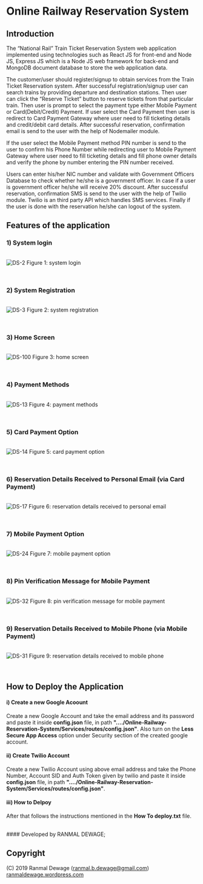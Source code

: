 # Online Railway Reservation System

## Introduction

The “National Rail” Train Ticket Reservation System web application implemented using technologies such as React JS for front-end  and Node JS, Express JS which is a Node JS web framework  for back-end and MongoDB document database to store the web application data.

The customer/user should register/signup to obtain services from the Train Ticket Reservation system. After successful registration/signup user can search trains by providing departure and destination stations. Then user can click the “Reserve Ticket” button to reserve tickets from that particular train. Then user is prompt to select the payment type either Mobile Payment or Card(Debit/Credit) Payment. If user select the Card Payment then user is redirect to Card Payment Gateway where user need to fill ticketing details and credit/debit card details. After successful reservation, confirmation email is send to the user with the help of Nodemailer module.

If the user select the Mobile Payment method PIN number is send to the user to confirm his Phone Number while redirecting user to Mobile Payment Gateway where user need to fill ticketing details and fill phone owner details and verify the phone by number entering the PIN number received.

Users can enter his/her NIC number and validate with Government Officers Database to check whether he/she is a government officer. In case if  a user is government officer he/she will receive 20% discount. After successful reservation, confirmation SMS is send to the user with the help of Twilio module. Twilio is an third party API which handles SMS services. Finally if the user is done with the reservation he/she can logout of the system.

## Features of the application

### 1)	System login

<br />
<img src="https://i.ibb.co/xsLbcZf/DS-2.png" alt="DS-2" border="0">
Figure 1: system login
<p></p><br />

### 2)  System Registration

<br />
<img src="https://i.ibb.co/Kwjd0vV/DS-3.png" alt="DS-3" border="0">
Figure 2: system registration
<p></p><br />

### 3) Home Screen

<br />
<img src="https://i.ibb.co/NV2xqtT/DS-100.png" alt="DS-100" border="0">
Figure 3: home screen
<p></p><br />

### 4)  Payment Methods

<br />
<img src="https://i.ibb.co/VvY85G0/DS-13.png" alt="DS-13" border="0">
Figure 4: payment methods
<p></p><br />

### 5)  Card Payment Option

<br />
<img src="https://i.ibb.co/xHXqMLS/DS-14.png" alt="DS-14" border="0">
Figure 5: card payment option
<p></p><br />

### 6)  Reservation Details Received to Personal Email (via Card Payment)

<br />
<img src="https://i.ibb.co/F7VX5Db/DS-17.png" alt="DS-17" border="0">
Figure 6: reservation details received to personal email
<p></p><br />

### 7)  Mobile Payment Option

<br />
<img src="https://i.ibb.co/NS1NRhP/DS-24.png" alt="DS-24" border="0">
Figure 7: mobile payment option
<p></p><br />

### 8) Pin Verification Message for Mobile Payment

<br />
<img src="https://i.ibb.co/YNsFTKs/DS-32.jpg" alt="DS-32" border="0">
Figure 8: pin verification message for mobile payment
<p></p><br />

### 9)  Reservation Details Received to Mobile Phone (via Mobile Payment)

<br />
<img src="https://i.ibb.co/W0rYxFk/DS-31.jpg" alt="DS-31" border="0">
Figure 9: reservation details received to mobile phone
<p></p><br />


## How to Deploy the Application 

#### i) Create a new Google Acoount

Create a new Google Account and take the email address and its password and paste it inside **config.json** file, in path **"..../Online-Railway-Reservation-System/Services/routes/config.json"**. Also turn on the **Less Secure App Access** option under Security section of the created google account.

#### ii) Create Twilio Account

Create a new Twilio Account using above email address and take the Phone Number, Account SID and Auth Token given by twilio and paste it inside **config.json** file, in path **"..../Online-Railway-Reservation-System/Services/routes/config.json"**. 

#### iii) How to Delpoy

After that follows the instructions mentioned in the **How To deploy.txt** file. 

<br>
#### Developed by RANMAL DEWAGE;

## Copyright

(C) 2019 Ranmal Dewage (ranmal.b.dewage@gmail.com)
<br>
[ranmaldewage.wordpress.com](https://ranmaldewage.wordpress.com)
